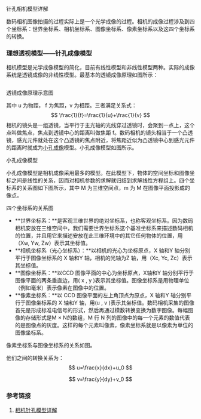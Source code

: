 针孔相机模型详解



数码相机图像拍摄的过程实际上是一个光学成像的过程。相机的成像过程涉及到四个坐标系：世界坐标系、相机坐标系、图像坐标系、像素坐标系以及这四个坐标系的转换。

### 理想透视模型——针孔成像模型

相机模型是光学成像模型的简化，目前有线性模型和非线性模型两种。实际的成像系统是透镜成像的非线性模型。最基本的透镜成像原理如图所示：

![]()

透镜成像原理示意图



其中 u 为物距， f 为焦距，v 为相距。三者满足关系式：
$$
\frac{1}{f}=\frac{1}{u}+\frac{1}{v}
$$
相机的镜头是一组透镜，当平行于主光轴的光线穿过透镜时，会聚到一点上，这个点叫做焦点，焦点到透镜中心的距离叫做焦距 f。数码相机的镜头相当于一个凸透镜，感光元件就处在这个凸透镜的焦点附近，将焦距近似为凸透镜中心到感光元件的距离时就成为[小孔成像](https://www.baidu.com/s?wd=%E5%B0%8F%E5%AD%94%E6%88%90%E5%83%8F&tn=24004469_oem_dg&rsv_dl=gh_pl_sl_csd)模型。小孔成像模型如图所示。



小孔成像模型

小孔成像模型是相机成像采用最多的模型。在此模型下，物体的空间坐标和图像坐标之间是线性的关系，因而对相机参数的求解就归结到求解线性方程组上。四个坐标系的关系图如下图所示，其中 M 为三维空间点，m 为 M 在图像平面投影成的像点。



四个坐标系的关系图

- **世界坐标系：**是客观三维世界的绝对坐标系，也称客观坐标系。因为数码相机安放在三维空间中，我们需要世界坐标系这个基准坐标系来描述数码相机的位置，并且用它来描述安放在此三维环境中的其它任何物体的位置，用（Xw, Yw, Zw）表示其坐标值。
- **相机坐标系（光心坐标系）：**以相机的光心为坐标原点，X 轴和Y 轴分别平行于图像坐标系的 X 轴和Y 轴，相机的光轴为Z 轴，用（Xc, Yc, Zc）表示其坐标值。
- **图像坐标系：**以CCD 图像平面的中心为坐标原点，X轴和Y 轴分别平行于图像平面的两条垂直边，用( x , y )表示其坐标值。图像坐标系是用物理单位（例如毫米）表示像素在图像中的位置。
- **像素坐标系：**以 CCD 图像平面的左上角顶点为原点，X 轴和Y 轴分别平行于图像坐标系的 X 轴和Y 
  轴，用(u , v )表示其坐标值。数码相机采集的图像首先是形成标准电信号的形式，然后再通过模数转换变换为数字图像。每幅图像的存储形式是M × 
  N的数组，M 行 N 列的图像中的每一个元素的数值代表的是图像点的灰度。这样的每个元素叫像素，像素坐标系就是以像素为单位的图像坐标系。



像素坐标系与图像坐标系的关系如图。



他们之间的转换关系为：
$$
u=\frac{x}{dx}+u_0
$$

$$
v=\frac{y}{dy}+v_0
$$




### 参考链接

1. [相机针孔模型详解](https://blog.csdn.net/x_r_su/article/details/52682318)